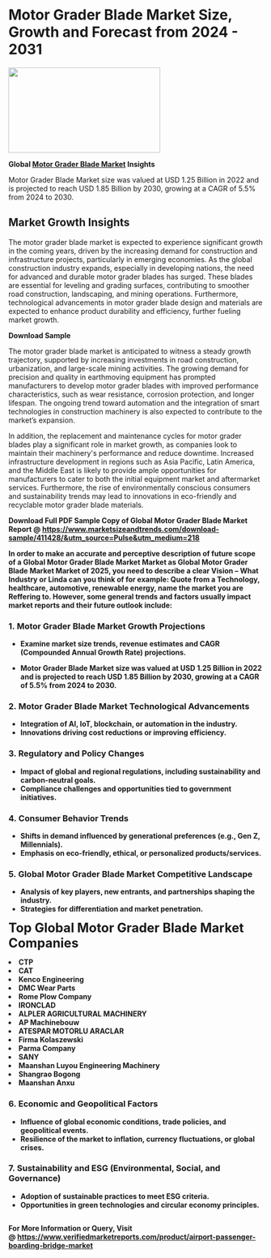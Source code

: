 <H1>Motor Grader Blade Market Size, Growth and Forecast from 2024 - 2031</H1><img class="aligncenter size-medium wp-image-584254" src="https://thirdeyenews.in/wp-content/uploads/2024/09/Global-Market-Research-300x168.jpeg" alt="" width="300" height="168" /><p><strong>Global&nbsp;<a href="https://www.marketsizeandtrends.com/download-sample/411428/&amp;utm_source=Pulse&amp;utm_medium=218">Motor Grader Blade Market</a> Insights</strong></p><p>Motor Grader Blade Market size was valued at USD 1.25 Billion in 2022 and is projected to reach USD 1.85 Billion by 2030, growing at a CAGR of 5.5% from 2024 to 2030.</p><p><h2>Market Growth Insights</h2> <p>The motor grader blade market is expected to experience significant growth in the coming years, driven by the increasing demand for construction and infrastructure projects, particularly in emerging economies. As the global construction industry expands, especially in developing nations, the need for advanced and durable motor grader blades has surged. These blades are essential for leveling and grading surfaces, contributing to smoother road construction, landscaping, and mining operations. Furthermore, technological advancements in motor grader blade design and materials are expected to enhance product durability and efficiency, further fueling market growth.</p> <p><strong>Download Sample</strong></p> <p>The motor grader blade market is anticipated to witness a steady growth trajectory, supported by increasing investments in road construction, urbanization, and large-scale mining activities. The growing demand for precision and quality in earthmoving equipment has prompted manufacturers to develop motor grader blades with improved performance characteristics, such as wear resistance, corrosion protection, and longer lifespan. The ongoing trend toward automation and the integration of smart technologies in construction machinery is also expected to contribute to the market’s expansion.</p> <p>In addition, the replacement and maintenance cycles for motor grader blades play a significant role in market growth, as companies look to maintain their machinery's performance and reduce downtime. Increased infrastructure development in regions such as Asia Pacific, Latin America, and the Middle East is likely to provide ample opportunities for manufacturers to cater to both the initial equipment market and aftermarket services. Furthermore, the rise of environmentally conscious consumers and sustainability trends may lead to innovations in eco-friendly and recyclable motor grader blade materials.</p> <p><strong></p><p><span class=""><strong>Download Full PDF Sample Copy of Global Motor Grader Blade Market Report</strong> @ <a href="https://www.marketsizeandtrends.com/download-sample/411428/&amp;utm_source=Pulse&amp;utm_medium=218" target="_blank">https://www.marketsizeandtrends.com/download-sample/411428/&amp;utm_source=Pulse&amp;utm_medium=218</a></span></p><p>In order to make an accurate and perceptive description of future scope of a Global&nbsp;Motor Grader Blade Market Market as Global&nbsp;Motor Grader Blade Market Market of 2025, you need to describe a clear Vision &ndash; What Industry or Linda can you think of for example: Quote from a Technology, healthcare, automotive, renewable energy, name the market you are Reffering to. However, some general trends and factors usually impact market reports and their future outlook include:</p><h3>1.&nbsp;<strong>Motor Grader Blade Market Growth Projections</strong></h3><ul><li>Examine market size trends, revenue estimates and CAGR (Compounded Annual Growth Rate) projections.</li><li><p>Motor Grader Blade Market size was valued at USD 1.25 Billion in 2022 and is projected to reach USD 1.85 Billion by 2030, growing at a CAGR of 5.5% from 2024 to 2030.</p></li></ul><h3>2.&nbsp;<strong>Motor Grader Blade Market Technological Advancements</strong></h3><ul><li>Integration of AI, IoT, blockchain, or automation in the industry.</li><li>Innovations driving cost reductions or improving efficiency.</li></ul><h3>3.&nbsp;<strong>Regulatory and Policy Changes</strong></h3><ul><li>Impact of global and regional regulations, including sustainability and carbon-neutral goals.</li><li>Compliance challenges and opportunities tied to government initiatives.</li></ul><h3>4.&nbsp;<strong>Consumer Behavior Trends</strong></h3><ul><li>Shifts in demand influenced by generational preferences (e.g., Gen Z, Millennials).</li><li>Emphasis on eco-friendly, ethical, or personalized products/services.</li></ul><h3>5.&nbsp;<strong>Global Motor Grader Blade Market Competitive Landscape</strong></h3><ul><li>Analysis of key players, new entrants, and partnerships shaping the industry.</li><li>Strategies for differentiation and market penetration.</li></ul><p data-pm-slice="1 1 []"><span style="color: inherit; font-family: inherit; font-size: 25px;">Top Global Motor Grader Blade Market Companies</span></p><div class="" data-test-id=""><p><li>CTP</li><li> CAT</li><li> Kenco Engineering</li><li> DMC Wear Parts</li><li> Rome Plow Company</li><li> IRONCLAD</li><li> ALPLER AGRICULTURAL MACHINERY</li><li> AP Machinebouw</li><li> ATESPAR MOTORLU ARACLAR</li><li> Firma Kolaszewski</li><li> Parma Company</li><li> SANY</li><li> Maanshan Luyou Engineering Machinery</li><li> Shangrao Bogong</li><li> Maanshan Anxu</li></p></div><h3>6.&nbsp;<strong>Economic and Geopolitical Factors</strong></h3><ul><li>Influence of global economic conditions, trade policies, and geopolitical events.</li><li>Resilience of the market to inflation, currency fluctuations, or global crises.</li></ul><h3>7.&nbsp;<strong>Sustainability and ESG (Environmental, Social, and Governance)</strong></h3><ul><li>Adoption of sustainable practices to meet ESG criteria.</li><li>Opportunities in green technologies and circular economy principles.</li></ul><h2><strong style="font-size: 14px;">For More Information or Query, Visit @&nbsp;</strong><a style="background-color: #ffffff; font-size: 14px;" href="https://www.marketsizeandtrends.com/report/motor-grader-blade-market/" target="_blank">https://www.verifiedmarketreports.com/product/airport-passenger-boarding-bridge-market</a></h2>
